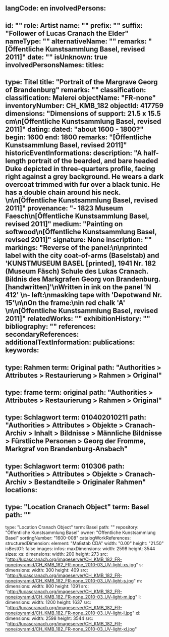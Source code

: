 langCode: en
involvedPersons: 
 - 
   id: ""
  role: Artist
  name: ""
  prefix: ""
  suffix: "Follower of Lucas Cranach the Elder"
  nameType: ""
  alternativeName: ""
  remarks: "[Öffentliche Kunstsammlung Basel, revised 2011]"
  date: ""
  isUnknown: true
involvedPersonsNames: 
titles: 
 - 
   type: Titel
  title: "Portrait of the Margrave Georg of Brandenburg"
  remarks: ""
classification: 
 classification: Malerei
objectName: "FR-none"
inventoryNumber: CH_KMB_182
objectId: 417759
dimensions: "Dimensions of support: 21.5 x 15.5 cm\n[Öffentliche Kunstsammlung Basel, revised 2011]"
dating: 
 dated: "about 1600 - 1800?"
 begin: 1600
 end: 1800
 remarks: "[Öffentliche Kunstsammlung Basel, revised 2011]"
 historicEventInformations: 
description: "A half-length portrait of the bearded, and bare headed Duke depicted in three-quarters profile, facing right against a grey background. He wears a dark overcoat trimmed with fur over a black tunic. He has a double chain around his neck.  \n\n[Öffentliche Kunstsammlung Basel, revised 2011]"
provenance: "- 1823 Museum Faesch\n[Öffentliche Kunstsammlung Basel, revised 2011]"
medium: "Painting on softwood\n[Öffentliche Kunstsammlung Basel, revised 2011]"
signature: None
inscription: ""
markings: "Reverse of the panel:\n\nprinted label with the city coat-of-arms (Baselstab) and 'KUNSTMUSEUM BASEL [printed], 1941 Nr. 182 (Museum Fäsch) Schule des Lukas Cranach. Bildnis des Markgrafen Georg von Brandenburg. [handwritten]'\nWritten in ink on the panel 'N 412' \n- left:\nmasking tape with 'Depotwand Nr. 15'\n\nOn the frame:\nin red chalk 'A' \n\n[Öffentliche Kunstsammlung Basel, revised 2011]"
relatedWorks: ""
exhibitionHistory: ""
bibliography: ""
references: 
secondaryReferences: 
additionalTextInformation: 
publications: 
keywords: 
 - 
   type: Rahmen
  term: Original
  path: "Authorities > Attributes > Restaurierung > Rahmen > Original"
 - 
   type: frame
  term: original
  path: "Authorities > Attributes > Restaurierung > Rahmen > Original"
 - 
   type: Schlagwort
  term: 010402010211
  path: "Authorities > Attributes > Objekte > Cranach-Archiv > Inhalt > Bildnisse > Männliche Bildnisse > Fürstliche Personen > Georg der Fromme, Markgraf von Brandenburg-Ansbach"
 - 
   type: Schlagwort
  term: 010306
  path: "Authorities > Attributes > Objekte > Cranach-Archiv > Bestandteile > Originaler Rahmen"
locations: 
 - 
   type: "Location Cranach Object"
  term: Basel
  path: ""
 - 
   type: "Location Cranach Object"
  term: Basel
  path: ""
repository: "Öffentliche Kunstsammlung Basel"
owner: "Öffentliche Kunstsammlung Basel"
sortingNumber: "1600-008"
catalogWorkReferences: 
structuredDimension: 
 element: "Maßstab CDA"
 width: "0.00"
 height: "21.50"
isBestOf: false
images: 
 infos: 
  maxDimensions: 
   width: 2598
   height: 3544
 sizes: 
  xs: 
   dimensions: 
    width: 200
    height: 273
   src: "http://lucascranach.org/imageserver/CH_KMB_182_FR-none/pyramid/CH_KMB_182_FR-none_2010-03_UV-light-xs.jpg"
  s: 
   dimensions: 
    width: 300
    height: 409
   src: "http://lucascranach.org/imageserver/CH_KMB_182_FR-none/pyramid/CH_KMB_182_FR-none_2010-03_UV-light-s.jpg"
  m: 
   dimensions: 
    width: 800
    height: 1091
   src: "http://lucascranach.org/imageserver/CH_KMB_182_FR-none/pyramid/CH_KMB_182_FR-none_2010-03_UV-light-m.jpg"
  l: 
   dimensions: 
    width: 1200
    height: 1637
   src: "http://lucascranach.org/imageserver/CH_KMB_182_FR-none/pyramid/CH_KMB_182_FR-none_2010-03_UV-light-l.jpg"
  xl: 
   dimensions: 
    width: 2598
    height: 3544
   src: "http://lucascranach.org/imageserver/CH_KMB_182_FR-none/pyramid/CH_KMB_182_FR-none_2010-03_UV-light-xl.jpg"